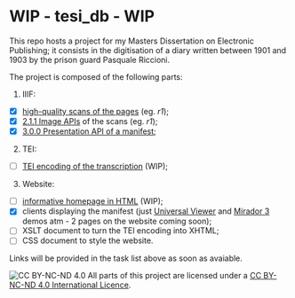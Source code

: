 # WIP - tesi_db - WIP

This repo hosts a project for my Masters Dissertation on Electronic Publishing; it consists in the digitisation of a diary written between 1901 and 1903 by the prison guard Pasquale Riccioni.  

The project is composed of the following parts:  

1. IIIF:  
  - [x] [high-quality scans of the pages](https://iiif.archivelab.org/iiif/tesi_db_1r/full/full/0/default.jpg) (eg. *r1*);
  - [x] [2.1.1 Image APIs](https://iiif.archivelab.org/iiif/tesi_db_1r/info.json) of the scans (eg. *r1*);  
  - [x] [3.0.0 Presentation API of a manifest](https://dariobaldini98.github.io/tesi_db/iiif/tesi_db_manifest.json);  
2. TEI:  
  - [ ] [TEI encoding of the transcription](https://dariobaldini98.github.io/tesi_db/tei/tesi_db_text.xml) (WIP);
3. Website:  
  - [ ] [informative homepage in HTML](https://dariobaldini98.github.io/tesi_db/website/tesi_db_homepage.html) (WIP);  
  - [x] clients displaying the manifest (just [Universal Viewer](https://uv-v4.netlify.app/#?manifest=https://dariobaldini98.github.io/tesi_db/iiif/tesi_db_manifest.json) and [Mirador 3](https://projectmirador.org/embed/?iiif-content=https://dariobaldini98.github.io/tesi_db/iiif/tesi_db_manifest.json) demos atm - 2 pages on the website coming soon);  
  - [ ] XSLT document to turn the TEI encoding into XHTML;  
  - [ ] CSS document to style the website.  

Links will be provided in the task list above as soon as avaiable.  

![CC BY-NC-ND 4.0](https://i.creativecommons.org/l/by-nc-nd/4.0/88x31.png) All parts of this project are licensed under a [CC BY-NC-ND 4.0 International Licence](https://creativecommons.org/licenses/by-nc-nd/4.0/deed.en).
